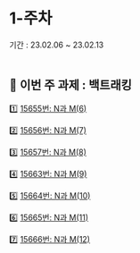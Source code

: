 # 1-주차
기간 : 23.02.06 ~ 23.02.13
<br> <br>

## 🧸 이번 주 과제 : 백트래킹
1️⃣  [15655번: N과 M(6)](https://www.acmicpc.net/problem/15655)

2️⃣  [15656번: N과 M(7)](https://www.acmicpc.net/problem/15656)

3️⃣  [15657번: N과 M(8)](https://www.acmicpc.net/problem/15657)

4️⃣  [15663번: N과 M(9)](https://www.acmicpc.net/problem/15663)

5️⃣  [15664번: N과 M(10)](https://www.acmicpc.net/problem/15664)

6️⃣  [15665번: N과 M(11)](https://www.acmicpc.net/problem/15665)

7️⃣  [15666번: N과 M(12)](https://www.acmicpc.net/problem/15666)
